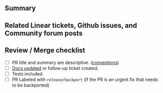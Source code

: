 ## Summary

<!--
Describe what the PR does and how to test.
Photos and videos are recommended.
-->

## Related Linear tickets, Github issues, and Community forum posts

<!--
Include links to **Linear ticket** or Github issue or Community forum post.
Important in order to close *automatically* and provide context to reviewers.
-->
<!-- Use "closes #<issue-number>", "fixes #<issue-number>", or "resolves #<issue-number>" to automatically close issues when the PR is merged. -->


## Review / Merge checklist

- [ ] PR title and summary are descriptive. ([conventions](../blob/master/.github/pull_request_title_conventions.md)) <!--
   **Remember, the title automatically goes into the changelog.
   Use `(no-changelog)` otherwise.**
-->
- [ ] [Docs updated](https://github.com/n8n-io/n8n-docs) or follow-up ticket created.
- [ ] Tests included. <!--
   A bug is not considered fixed, unless a test is added to prevent it from happening again.
   A feature is not complete without tests.
-->
- [ ] PR Labeled with `release/backport` (if the PR is an urgent fix that needs to be backported)
